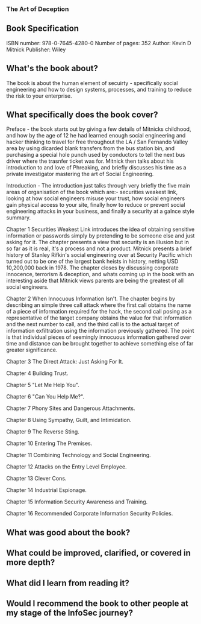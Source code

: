### The Art of Deception

## Book Specification
ISBN number: 978-0-7645-4280-0
Number of pages: 352
Author: Kevin D Mitnick
Publisher: Wiley


## What's the book about?
The book is about the human element of secuirty - specifically social engineering and how to design systems, processes, and training to reduce the risk to your enterprise.


## What specifically does the book cover?
Preface - the book starts out by giving a few details of Mitnicks childhood, and how by the age of 12 he had learned enough social engineering and hacker thinking to travel for free throughout the LA / San Fernando Valley area by using dicarded blank transfers from the bus station bin, and purchasing a special hole punch used by conductors to tell the next bus driver where the trasnfer ticket was for. Mitnick then talks about his introduction to and love of Phreaking, and briefly discusses his time as a private investigator mastering the art of Social Engineering.

Introduction - The introduction just talks through very briefly the five main areas of organisation of the book which are:- securities weakest link, looking at how social engineers misuse your trust, how social engineers gain physical access to your site, finally how to reduce or prevent social engineering attacks in your business, and finally a security at a galnce style summary.

Chapter 1 Securities Weakest Link introduces the idea of obtaining sensitive information or passwords simply by pretending to be someone else and just asking for it. The chapter presents a view that security is an illusion but in so far as it is real, it's a process and not a product. Mitnick presents a brief history of Stanley Rifkin's social engineering over at Security Pacific which turned out to be one of the largest bank heists in history, netting USD 10,200,000 back in 1978. The chapter closes by discussing corporate innocence, terrorism & deception, and whats coming up in the book with an interesting aside that Mitnick views parents are being the greatest of all social engineers.

Chapter 2 When Innocuous Information Isn't. The chapter begins by describing an simple three call attack where the first call obtains the name of a piece of information required for the hack, the second call posing as a representative of the target company obtains the value for that information and the next number to call, and the third call is to the actual target of information exfiltration using the information previously gathered. The point is that individual pieces of seemingly innocuous information gathered over time and distance can be brought together to achieve something else of far greater significance.

Chapter 3 The Direct Attack: Just Asking For It.

Chapter 4 Building Trust.

Chapter 5 "Let Me Help You".

Chapter 6 "Can You Help Me?".

Chapter 7 Phony Sites and Dangerous Attachments.

Chapter 8 Using Sympathy, Guilt, and Intimidation.

Chapter 9 The Reverse Sting.

Chapter 10 Entering The Premises.

Chapter 11 Combining Technology and Social Engineering.

Chapter 12 Attacks on the Entry Level Employee.

Chapter 13 Clever Cons.

Chapter 14 Industrial Espionage.

Chapter 15 Information Security Awareness and Training.

Chapter 16 Recommended Corporate Information Security Policies.

## What was good about the book?


## What could be improved, clarified, or covered in more depth?


## What did I learn from reading it?


## Would I recommend the book to other people at my stage of the InfoSec journey?

